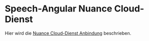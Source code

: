 # Speech-Angular Nuance Cloud-Dienst

Hier wird die [Nuance Cloud-Dienst Anbindung](./Nuance.md) beschrieben.